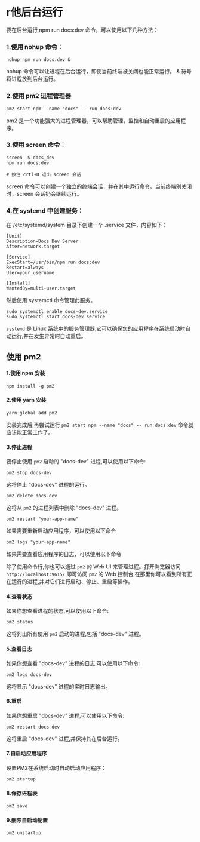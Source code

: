 # r他后台运行

要在后台运行 npm run docs:dev 命令，可以使用以下几种方法：

### 1.使用 nohup 命令：

```shell
nohup npm run docs:dev &
```

nohup 命令可以让进程在后台运行，即使当前终端被关闭也能正常运行。 & 符号将进程放到后台运行。



### 2.使用 pm2 进程管理器

```shell
pm2 start npm --name "docs" -- run docs:dev
```

pm2 是一个功能强大的进程管理器，可以帮助管理，监控和自动重启的应用程序。



### 3.使用 screen 命令：

```shell
screen -S docs_dev
npm run docs:dev

# 按住 crtl+D 退出 screen 会话
```

screen 命令可以创建一个独立的终端会话，并在其中运行命令。当前终端别关闭时，screen 会话扔会继续运行。



### 4.在 systemd 中创建服务：

在 /etc/systemd/system 目录下创建一个 .service 文件，内容如下：

```shell
[Unit]
Description=Docs Dev Server
After=network.target

[Service]
ExecStart=/usr/bin/npm run docs:dev
Restart=always
User=your_username

[Install]
WantedBy=multi-user.target
```

然后使用 systemctl 命令管理此服务。

```shell
sudo systemctl enable docs-dev.service
sudo systemctl start docs-dev.service
```

`systemd` 是 Linux 系统中的服务管理器,它可以确保您的应用程序在系统启动时自动运行,并在发生异常时自动重启。





## 使用 pm2 

#### 1.使用 npm 安装

```shell
npm install -g pm2
```

#### 2.使用 yarn 安装

```shell
yarn global add pm2
```

安装完成后,再尝试运行 `pm2 start npm --name "docs" -- run docs:dev` 命令就应该能正常工作了。

#### 3.停止进程

要停止使用 `pm2` 启动的 "docs-dev" 进程,可以使用以下命令:

```shell
pm2 stop docs-dev
```

这将停止 "docs-dev" 进程的运行。

```shell
pm2 delete docs-dev
```

这将从 `pm2` 的进程列表中删除 "docs-dev" 进程。

```shell
pm2 restart "your-app-name"
```

如果需要重新启动应用程序，可以使用以下命令

```shell
pm2 logs "your-app-name"
```

如果需要查看应用程序的日志，可以使用以下命令

除了使用命令行,你也可以通过 `pm2` 的 Web UI 来管理进程。打开浏览器访问 `http://localhost:9615/` 即可访问 `pm2` 的 Web 控制台,在那里你可以看到所有正在运行的进程,并对它们进行启动、停止、重启等操作。

#### 4.查看状态

如果你想查看进程的状态,可以使用以下命令:

```shell
pm2 status
```

这将列出所有使用 `pm2` 启动的进程,包括 "docs-dev" 进程。

#### 5.查看日志

如果你想查看 "docs-dev" 进程的日志,可以使用以下命令:

```shell
pm2 logs docs-dev
```

这将显示 "docs-dev" 进程的实时日志输出。

#### 6.重启

如果你想重启 "docs-dev" 进程,可以使用以下命令:

```shell
pm2 restart docs-dev
```

这将重启 "docs-dev" 进程,并保持其在后台运行。

#### 7.自启动应用程序

设置PM2在系统启动时自动启动应用程序：

```shell
pm2 startup
```

#### 8.保存进程表

```shell
pm2 save
```

#### 9.删除自启动配置

```shell
pm2 unstartup
```

